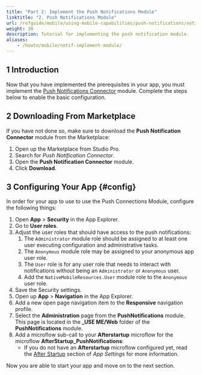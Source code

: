 ```yaml
---
title: "Part 2: Implement the Push Notifications Module"
linktitle: "2. Push Notifications Module"
url: /refguide/mobile/using-mobile-capabilities/push-notifications/notif-implement-module/
weight: 30
description: Tutorial for implementing the push notification module.
aliases:
    - /howto/mobile/notif-implement-module/
---
```


## 1 Introduction

Now that you have implemented the prerequisites in your app, you must implement the [Push Notifications Connector](/appstore/modules/push-notifications/) module. Complete the steps below to enable the basic configuration.

## 2 Downloading From Marketplace

If you have not done so, make sure to download the **Push Notification Connector** module from the Marketplace:

1. Open up the Marketplace from Studio Pro.
1. Search for *Push Notification Connector*.
1. Open the **Push Notification Connector** module.
1. Click **Download**.

## 3 Configuring Your App {#config}

In order for your app to use to use the Push Connections Module, configure the following things:

1. Open **App** > **Security** in the App Explorer.
1. Go to **User roles**.<br />
1. Adjust the user roles that should have access to the push notifications:<br />
    1. The `Administrator` module role should be assigned to at least one user executing configuration and administrative tasks. <br />
    1. The `Anonymous` module role may be assigned to your anonymous app user role. <br />
    1. The `User` role is for any user role that needs to interact with notifications without being an `Administrator` or `Anonymous` user.
    1. Add the `NativeMobileResources.User` module role to the `Anonymous` user role.
1. Save the Security settings.
1. Open up **App** > **Navigation** in the App Explorer.
1. Add a new open page navigation item to the **Responsive** navigation profile.
1. Select the **Administration** page from the **PushNotifications** module. This page is located in the **_USE ME/Web** folder of the **PushNotifications** module.
1. Add a microflow sub-call to your **Afterstartup** microflow for the microflow **AfterStartup_PushNotifications**:<br />
    * If you do not have an **Afterstartup** microflow configured yet, read the [After Startup](/refguide/app-settings/#after-startup) section of *App Settings* for more information.

Now you are able to start your app and move on to the next section.
